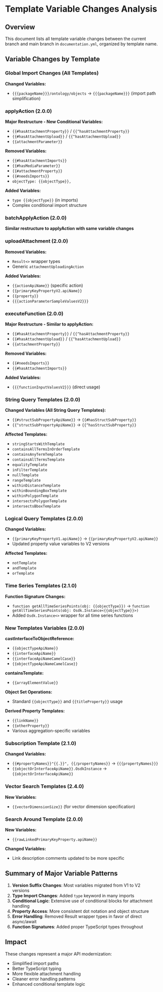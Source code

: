 # Template Variable Changes Analysis

## Overview

This document lists all template variable changes between the current branch and main branch in `documentation.yml`, organized by template name.

## Variable Changes by Template

### Global Import Changes (All Templates)

**Changed Variables:**

- `{{{packageName}}}/ontology/objects` → `{{{packageName}}}` (import path simplification)

### applyAction (2.0.0)

**Major Restructure - New Conditional Variables:**

- `{{#hasAttachmentProperty}}` / `{{^hasAttachmentProperty}}`
- `{{#hasAttachmentUpload}}` / `{{^hasAttachmentUpload}}`
- `{{attachmentParameter}}`

**Removed Variables:**

- `{{#hasAttachmentImports}}`
- `{{#hasMediaParameter}}`
- `{{#attachmentProperty}}`
- `{{#needsImports}}`
- `objectType: {{objectType}},`

**Added Variables:**

- `type {{objectType}}` (in imports)
- Complex conditional import structure

### batchApplyAction (2.0.0)

**Similar restructure to applyAction with same variable changes**

### uploadAttachment (2.0.0)

**Removed Variables:**

- `Result<>` wrapper types
- Generic `attachmentUploadingAction`

**Added Variables:**

- `{{actionApiName}}` (specific action)
- `{{primaryKeyPropertyV2.apiName}}`
- `{{property}}`
- `{{{actionParameterSampleValuesV2}}}`

### executeFunction (2.0.0)

**Major Restructure - Similar to applyAction:**

- `{{#hasAttachmentProperty}}` / `{{^hasAttachmentProperty}}`
- `{{#hasAttachmentUpload}}` / `{{^hasAttachmentUpload}}`
- `{{attachmentProperty}}`

**Removed Variables:**

- `{{#needsImports}}`
- `{{#hasAttachmentImports}}`

**Added Variables:**

- `{{{functionInputValuesV2}}}` (direct usage)

### String Query Templates (2.0.0)

**Changed Variables (All String Query Templates):**

- `{{#structSubPropertyApiName}}` → `{{#hasStructSubProperty}}`
- `{{^structSubPropertyApiName}}` → `{{^hasStructSubProperty}}`

**Affected Templates:**

- `stringStartsWithTemplate`
- `containsAllTermsInOrderTemplate`
- `containsAnyTermTemplate`
- `containsAllTermsTemplate`
- `equalityTemplate`
- `inFilterTemplate`
- `nullTemplate`
- `rangeTemplate`
- `withinDistanceTemplate`
- `withinBoundingBoxTemplate`
- `withinPolygonTemplate`
- `intersectsPolygonTemplate`
- `intersectsBboxTemplate`

### Logical Query Templates (2.0.0)

**Changed Variables:**

- `{{primaryKeyPropertyV1.apiName}}` → `{{primaryKeyPropertyV2.apiName}}`
- Updated property value variables to V2 versions

**Affected Templates:**

- `notTemplate`
- `andTemplate`
- `orTemplate`

### Time Series Templates (2.1.0)

**Function Signature Changes:**

- `function getAllTimeSeriesPoints(obj: {{objectType}})` → `function getAllTimeSeriesPoints(obj: Osdk.Instance<{{objectType}}>)`
- Added `Osdk.Instance<>` wrapper for all time series functions

### New Templates Variables (2.0.0)

**castInterfaceToObjectReference:**

- `{{objectTypeApiName}}`
- `{{interfaceApiName}}`
- `{{interfaceApiNameCamelCase}}`
- `{{objectTypeApiNameCamelCase}}`

**containsTemplate:**

- `{{arrayElementValue}}`

**Object Set Operations:**

- Standard `{{objectType}}` and `{{titleProperty}}` usage

**Derived Property Templates:**

- `{{linkName}}`
- `{{otherProperty}}`
- Various aggregation-specific variables

### Subscription Template (2.1.0)

**Changed Variables:**

- `{{#propertyNames}}"{{.}}", {{/propertyNames}}` → `{{{propertyNames}}}`
- `{{objectOrInterfaceApiName}}.OsdkInstance` → `{{objectOrInterfaceApiName}}`

### Vector Search Templates (2.4.0)

**New Variables:**

- `{{vectorDimensionSize}}` (for vector dimension specification)

### Search Around Template (2.0.0)

**New Variables:**

- `{{rawLinkedPrimaryKeyProperty.apiName}}`

**Changed Variables:**

- Link description comments updated to be more specific

## Summary of Major Variable Patterns

1. **Version Suffix Changes**: Most variables migrated from V1 to V2 versions
2. **Type Import Changes**: Added `type` keyword in many imports
3. **Conditional Logic**: Extensive use of conditional blocks for attachment handling
4. **Property Access**: More consistent dot notation and object structure
5. **Error Handling**: Removed Result wrapper types in favor of direct async/await
6. **Function Signatures**: Added proper TypeScript types throughout

## Impact

These changes represent a major API modernization:

- Simplified import paths
- Better TypeScript typing
- More flexible attachment handling
- Cleaner error handling patterns
- Enhanced conditional template logic
